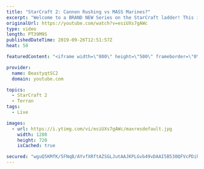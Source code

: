 ```yaml
---
title: "StarCraft 2: Cannon Rushing vs MASS Marines?"
excerpt: "Welcome to a BRAND NEW Series on the StarCraft ladder! This is the \"Mass Marines to Grandmaster\" challenge, where the only attacking unit that I'm allowed to make is Marines - and that's it! I am allowed to make Medivacs just so that the gaemplay is not too monotonous, but I believe I could even make"
originalUrl: https://youtube.com/watch?v=esiUXs7gAWc
type: video
length: PT39M9S
publishedDateTime: 2019-09-26T12:51:57Z
heat: 50

featuredContent: "<iframe width=\"800\" height=\"500\" frameborder=\"0\" src=\"https://www.youtube.com/embed/esiUXs7gAWc\" allow=\"accelerometer; autoplay; encrypted-media; gyroscope; picture-in-picture\" allowfullscreen></iframe>"

provider:
  name: BeastyqtSC2
  domain: youtube.com

topics:
  - StarCraft 2
  - Terran
tags:
  - Live

images:
  - url: https://i.ytimg.com/vi/esiUXs7gAWc/maxresdefault.jpg
    width: 1280
    height: 720
    isCached: true

secured: "wguQ5KMfK/5FNqB/AYvfXRftAZSGLJutAAJKPLGvb49vDAAI5B530QFVcPDihUXQ8VuDMCI90EuKTFrrIAWPf8yYKpEoOT/Jl1ahz/uPu2TI2Ww/Lv+N5nJCjLk8HjbQAmDk9Smb9sHQPXn/fMUBDmck7OuPhhqq9i6nJvBFVH5O9qVh1NhgahYCSd8Ciat6ydT+srIxyEnPP8GH+d4V0P/X6rLqIQ3hGpIQ+HaUc0d5httyWu7CspGYWxlhQhMPP/47BQhGgQNic7llC1xhFjIWxXMjHLP/9BFCUnBGObJHJKcErm59xRCbxZ0jOtGWP4V5Ti+J5pO85Z6QLGwTNOvHv8K9doKpRLvCkpF9d/hagKCyucMaIh8/JUwcGiXXdmk3zCxDx6hwnHp6Qtw9clOfIRz3GqKiZWsYmHskgZY=;DSUA1kk51zy6KkELaQrdng=="
---
```


